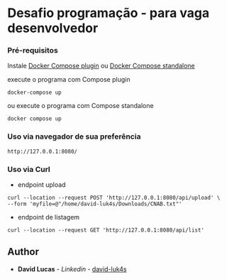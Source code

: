 # Desafio programação - para vaga desenvolvedor

### Pré-requisitos

Instale [Docker Compose plugin](https://docs.docker.com/compose/install/) ou [Docker Compose standalone](https://docs.docker.com/compose/install/other/)

execute o programa com Compose plugin

```
docker-compose up
```


ou execute o programa com Compose standalone

```
docker compose up
```

### Uso via navegador de sua preferência
```
http://127.0.0.1:8080/
```


### Uso via Curl
- endpoint upload
```
curl --location --request POST 'http://127.0.0.1:8080/api/upload' \
--form 'myfile=@"/home/david-luk4s/Downloads/CNAB.txt"'
```

- endpoint de listagem
```
curl --location --request GET 'http://127.0.0.1:8080/api/list'
```

## Author

* **David Lucas** - *Linkedin* - [david-luk4s](https://www.linkedin.com/in/david-lucas-souz4/)